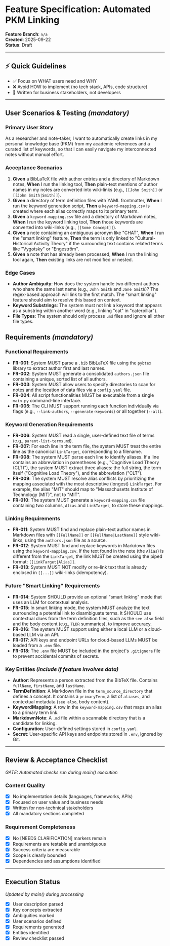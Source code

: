 # Feature Specification: Automated PKM Linking

**Feature Branch**: `n/a`  
**Created**: 2025-09-22  
**Status**: Draft  

---

## ⚡ Quick Guidelines
- ✅ Focus on WHAT users need and WHY
- ❌ Avoid HOW to implement (no tech stack, APIs, code structure)
- 👥 Written for business stakeholders, not developers

---

## User Scenarios & Testing *(mandatory)*

### Primary User Story
As a researcher and note-taker, I want to automatically create links in my personal knowledge base (PKM) from my academic references and a curated list of keywords, so that I can easily navigate my interconnected notes without manual effort.

### Acceptance Scenarios
1. **Given** a BibLaTeX file with author entries and a directory of Markdown notes, **When** I run the linking tool, **Then** plain-text mentions of author names in my notes are converted into wiki-links (e.g., `[[John Smith]]` or `[[John Smith|Smith]]`).
2. **Given** a directory of term definition files with YAML frontmatter, **When** I run the keyword generation script, **Then** a `keyword-mapping.csv` is created where each alias correctly maps to its primary term.
3. **Given** a `keyword-mapping.csv` file and a directory of Markdown notes, **When** I run the keyword linking tool, **Then** those keywords are converted into wiki-links (e.g., `[[Some Concept]]`).
4. **Given** a note containing an ambiguous acronym like "CHAT", **When** I run the "smart linking" feature, **Then** the term is only linked to "Cultural-Historical Activity Theory" if the surrounding text contains related terms like "Vygotsky" or "Engeström".
5. **Given** a note that has already been processed, **When** I run the linking tool again, **Then** existing links are not modified or nested.

### Edge Cases
- **Author Ambiguity**: How does the system handle two different authors who share the same last name (e.g., `John Smith` and `Jane Smith`)? The regex-based approach will link to the first match. The "smart linking" feature should aim to resolve this based on context.
- **Keyword Substrings**: The system must not link a keyword that appears as a substring within another word (e.g., linking "cat" in "caterpillar").
- **File Types**: The system should only process `.md` files and ignore all other file types.

## Requirements *(mandatory)*

### Functional Requirements
- **FR-001**: System MUST parse a `.bib` BibLaTeX file using the `pybtex` library to extract author first and last names.
- **FR-002**: System MUST generate a consolidated `authors.json` file containing a unique, sorted list of all authors.
- **FR-003**: System MUST allow users to specify directories to scan for notes and the location of data files via a `config.yaml` file.
- **FR-004**: All script functionalities MUST be executable from a single `main.py` command-line interface.
- **FR-005**: The CLI MUST support running each function individually via flags (e.g., `--link-authors`, `--generate-keywords`) or all together (`--all`).

### Keyword Generation Requirements
- **FR-006**: System MUST read a single, user-defined text file of terms (e.g., `parent-list-terms.md`).
- **FR-007**: For each line in the term file, the system MUST treat the entire line as the canonical `LinkTarget`, corresponding to a filename.
- **FR-008**: The system MUST parse each line to identify aliases. If a line contains an abbreviation in parentheses (e.g., "Cognitive Load Theory (CLT)"), the system MUST extract three aliases: the full string, the term itself ("Cognitive Load Theory"), and the abbreviation ("CLT").
- **FR-009**: The system MUST resolve alias conflicts by prioritizing the mapping associated with the most descriptive (longest) `LinkTarget`. For example, the alias "MIT" should map to "Massachusetts Institute of Technology (MIT)", not to "MIT".
- **FR-010**: The system MUST generate a `keyword-mapping.csv` file containing two columns, `Alias` and `LinkTarget`, to store these mappings.

### Linking Requirements
- **FR-011**: System MUST find and replace plain-text author names in Markdown files with `[[FullName]]` or `[[FullName|LastName]]` style wiki-links, using the `authors.json` file as a source.
- **FR-012**: System MUST find and replace keywords in Markdown files using the `keyword-mapping.csv`. If the text found in the note (the `Alias`) is different from the `LinkTarget`, the link MUST be created using the piped format: `[[LinkTarget|Alias]]`.
- **FR-013**: System MUST NOT modify or re-link text that is already enclosed in `[[...]]` wiki-links (idempotency).

### Future "Smart Linking" Requirements
- **FR-014**: System SHOULD provide an optional "smart linking" mode that uses an LLM for contextual analysis.
- **FR-015**: In smart linking mode, the system MUST analyze the text surrounding a potential link to disambiguate terms. It SHOULD use contextual clues from the term definition files, such as the `see also` field and the body content (e.g., `TLDR` summaries), to improve accuracy.
- **FR-016**: The system MUST support using either a local LLM or a cloud-based LLM via an API.
- **FR-017**: API keys and endpoint URLs for cloud-based LLMs MUST be loaded from a `.env` file.
- **FR-018**: The `.env` file MUST be included in the project's `.gitignore` file to prevent accidental commits of secrets.

### Key Entities *(include if feature involves data)*
- **Author**: Represents a person extracted from the BibTeX file. Contains `fullName`, `firstName`, and `lastName`.
- **TermDefinition**: A Markdown file in the `term_source_directory` that defines a concept. It contains a `primaryTerm`, a list of `aliases`, and contextual metadata (`see also`, body content).
- **KeywordMapping**: A row in the `keyword-mapping.csv` that maps an alias to a primary term link.
- **MarkdownNote**: A `.md` file within a scannable directory that is a candidate for linking.
- **Configuration**: User-defined settings stored in `config.yaml`.
- **Secret**: User-specific API keys and endpoints stored in `.env`, ignored by Git.

---

## Review & Acceptance Checklist
*GATE: Automated checks run during main() execution*

### Content Quality
- [X] No implementation details (languages, frameworks, APIs)
- [X] Focused on user value and business needs
- [X] Written for non-technical stakeholders
- [X] All mandatory sections completed

### Requirement Completeness
- [X] No [NEEDS CLARIFICATION] markers remain
- [X] Requirements are testable and unambiguous  
- [X] Success criteria are measurable
- [X] Scope is clearly bounded
- [X] Dependencies and assumptions identified

---

## Execution Status
*Updated by main() during processing*

- [X] User description parsed
- [X] Key concepts extracted
- [X] Ambiguities marked
- [X] User scenarios defined
- [X] Requirements generated
- [X] Entities identified
- [X] Review checklist passed
